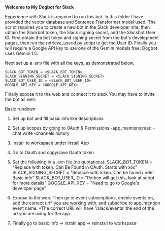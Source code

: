 **Welcome to My Dogbot for Slack**

Experience with Slack is required to run this bot. In this folder I have provided the vector database and Sentence Transformer model used. The script requires you to create a new bot in the Slack developer site, then obtain the Slackbot token, the Slack signing secret, and the Slackbot User ID. First obtain the bot token and signing secret from the bot's development pages, then run the retrieve_userid.py script to get the User ID. Finally you will require a Google API key to use one of the Gemini models free; Dogbot uses Gemini 1.5.

Next set up a .env file with all the keys, as demonstrated below. 

	SLACK_BOT_TOKEN = <SLACK_BOT_TOKEN>
	SLACK_SIGNING_SECRET = <SLACK_SIGNING_SECRET>
	SLACK_BOT_USER_ID = <SLACK_BOT_USER_ID>
	GOOGLE_API_KEY = <GOOGLE_API_KEY>

Finally expose it to the web and connect it to slack You may have to invite the bot as well.

Basic rundown

1. Set up bot and fill basic info like descriptions

2. Set up scopes by going to OAuth & Permissions
	-app_mentions:read
	-chat:write
	-channels:history

3. Install to workspace under Install App

4. Go to Oauth and copy/save Oauth token

5. Set the following in a .evn file (no quotations):
SLACK_BOT_TOKEN = "Replace with token. Can Be Found  in OAuth. Starts with xox"
SLACK_SIGNING_SECRET = "Replace with token. Can be found under Basic info"
SLACK_BOT_USER_ID = "Python will get this, look at script for more details"
GOOGLE_API_KEY = "Need to go to Google's developer page"

8. Expose to the web. Then go to event subscriptions, enable events on, add the correct url* you are working with, and subscribe to app_mention event name.
*The correct URL will have '/slack/events' the end of the url you are using for the app.

10. Finally go to basic info -> install app -> reinstall to workspace